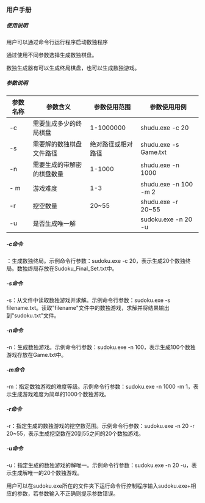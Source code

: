### 用户手册

##### 使用说明

用户可以通过命令行运行程序启动数独程序

通过使用不同参数选择生成数独棋盘。

数独生成器有可以生成终局棋盘，也可以生成数独游戏。




##### 参数说明

| 参数名称 | 参数含义                   | 参数使用范围 | 参数使用用例                                                | 
| -------- | -------------------------- | ------------ | ----------------------------------------------------------- | 
| -c       | 需要生成多少的终局棋盘     | 1-1000000    | shudu.exe -c 20                                          |
| -s       | 需要解的数独棋盘文件路径                   |绝对路径或相对路径              | shudu.exe -s Game.txt                                                | 单一参数即可                                       |
| -n       | 需要生成的带解密的棋盘数量 | 1-1000       | shudu.exe -n 1000          | 其中-m -r 和-u是可选参数，如果缺省则使用默认值 |
| - m      | 游戏难度                   | 1-3          | shudu.exe -n 100 -m 2                                       | 
| -r       | 挖空数量                   | 20~55        | shudu.exe -r 20~55                                          |
| -u       | 是否生成唯一解             |              |sudoku.exe -n 20 -u                                                             |


##### -c命令

：生成数独终局。示例命令行参数：sudoku.exe -c 20，表示生成20个数独终局。数独终局存放在Sudoku_Final_Set.txt中。

##### -s命令

-s：从文件中读取数独游戏并求解。示例命令行参数：sudoku.exe -s filename.txt。读取"filename"文件中的数独游戏，求解并将结果输出到"sudoku.txt"文件。

##### -n命令
-n：生成数独游戏。示例命令行参数：sudoku.exe -n 100，表示生成100个数独游戏存放在Game.txt中。

##### -m命令
-m：指定数独游戏的难度等级。示例命令行参数：sudoku.exe -n 1000 -m 1，表示生成游戏难度为简单的1000个数独游戏。

##### -r命令
-r：指定生成的数独游戏的挖空数范围。示例命令行参数：sudoku.exe -n 20 -r 20~55，表示生成挖空数在20到55之间的20个数独游戏。

##### -u命令
-u：指定生成的数独游戏的解唯一。示例命令行参数：sudoku.exe -n 20 -u，表示生成解唯一的20个数独游戏。

用户可以在sudoku.exe所在的文件夹下运行命令行控制程序输入sudoku.exe+相应的参数，若参数输入不正确则提示参数错误。



